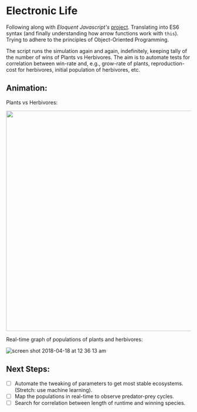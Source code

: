 
# Electronic Life
Following along with *Eloquent Javascript's* [project](https://eloquentjavascript.net/2nd_edition/07_elife.html). Translating into ES6 syntax (and finally understanding how arrow functions work with ```this```). Trying to adhere to the principles of Object-Oriented Programming.

The script runs the simulation again and again, indefinitely, keeping tally of the number of wins of Plants vs Herbivores. The aim is to automate tests for correlation between win-rate and, e.g., grow-rate of plants, reproduction-cost for herbivores, initial population of herbivores, etc.

## Animation:
Plants vs Herbivores:

<img src="https://media.giphy.com/media/U7LNVTF1tcsVJjkjBx/giphy.gif" width="600px">

Real-time graph of populations of plants and herbivores:

![screen shot 2018-04-18 at 12 36 13 am](https://user-images.githubusercontent.com/29472568/38913506-a9eef0fe-42a0-11e8-9d31-04fa31b9b569.png)


## Next Steps:
- [ ] Automate the tweaking of parameters to get most stable ecosystems. (Stretch: use machine learning).
- [ ] Map the populations in real-time to observe predator-prey cycles.
- [ ] Search for correlation between length of runtime and winning species.
